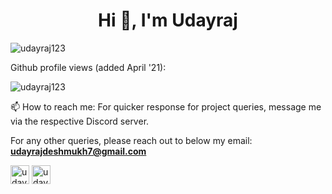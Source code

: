 <!--
**udayraj123/udayraj123** is a ✨ _special_ ✨ repository because its `README.md` (this file) appears on your GitHub profile.

Here are some ideas to get you started:

- 🔭 I’m currently working on ...
- 🌱 I’m currently learning ...
- 👯 I’m looking to collaborate on ...
- 🤔 I’m looking for help with ...
- 💬 Ask me about ...
- 📫 How to reach me: ...
- 😄 Pronouns: ...
- ⚡ Fun fact: ...
-->
<h1 align="center">Hi 👋, I'm Udayraj</h1>
<!-- <h3 align="center">Frontend developer from India</h3> -->

<!-- - 🌱 I’m currently improving on my knowledge of -->

<!-- - 👨‍💻 My featured and side projects are available on my [portfolio](https://udayraj123.github.io) -->


<!-- - ⚡ Fun fact  -->

<img align="center" src="https://github-readme-stats.vercel.app/api?username=udayraj123&show_icons=true" alt="udayraj123" />

<p align="left"> Github profile views (added April '21):  </p>
  <p align="left"> <img src="https://komarev.com/ghpvc/?username=udayraj123" alt="udayraj123" /> </p>


📫 How to reach me: 
For quicker response for project queries, message me via the respective Discord server.

For any other queries, please reach out to below my email: **udayrajdeshmukh7@gmail.com**
<!-- 
## Hacktoberfest badges
<a target="_blank" href="https://holopin.io/@udayraj123"> 
   <img align="center" src="https://holopin.me/udayraj123" alt="@udayraj123's Holopin board" />
</a> -->
<p align="center">

<!-- <a href="https://codepen.io/udayraj123" target="blank"><img align="center" src="https://cdn.jsdelivr.net/npm/simple-icons@3.0.1/icons/codepen.svg" alt="udayraj123" height="30" width="30" /></a> -->
<a href="https://twitter.com/udayraj123" target="blank"><img align="center" src="https://cdn.jsdelivr.net/npm/simple-icons@3.0.1/icons/twitter.svg" alt="udayraj123" height="30" width="30" /></a>
<a href="https://linkedin.com/in/udayraj123" target="blank"><img align="center" src="https://cdn.jsdelivr.net/npm/simple-icons@3.0.1/icons/linkedin.svg" alt="udayraj123" height="30" width="30" /></a>
<!-- <a href="https://instagram.com/udayraj.deshmukh" target="blank"><img align="center" src="https://cdn.jsdelivr.net/npm/simple-icons@3.0.1/icons/instagram.svg" alt="de.joe" height="30" width="30" /></a> -->
<!-- <a href="https://medium.com/@udayraj123" target="blank"><img align="center" src="https://cdn.jsdelivr.net/npm/simple-icons@3.0.1/icons/medium.svg" alt="@udayraj123" height="30" width="30" /></a> -->
</p>
